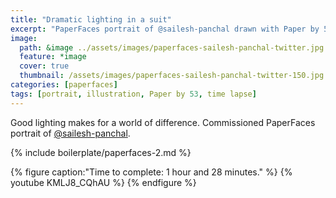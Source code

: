 ```yaml
---
title: "Dramatic lighting in a suit"
excerpt: "PaperFaces portrait of @sailesh-panchal drawn with Paper by 53 on an iPad."
image: 
  path: &image ../assets/images/paperfaces-sailesh-panchal-twitter.jpg 
  feature: *image
  cover: true
  thumbnail: /assets/images/paperfaces-sailesh-panchal-twitter-150.jpg
categories: [paperfaces]
tags: [portrait, illustration, Paper by 53, time lapse]
---
```


Good lighting makes for a world of difference. Commissioned PaperFaces portrait of [@sailesh-panchal](https://twitter.com/sailesh-panchal).

{% include boilerplate/paperfaces-2.md %}

{% figure caption:"Time to complete: 1 hour and 28 minutes." %}
{% youtube KMLJ8_CQhAU %}
{% endfigure %}
